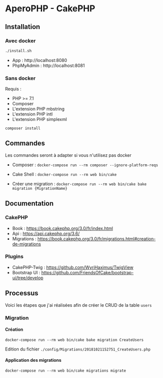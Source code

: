 # AperoPHP - CakePHP

## Installation

### Avec docker

```bash
./install.sh
```

- App : http://localhost:8080
- PhpMyAdmin : http://localhost:8081

### Sans docker

Requis :

- PHP >= 7.1
- Composer
- L'extension PHP mbstring
- L'extension PHP intl
- L'extension PHP simplexml

```shell
composer install
```

## Commandes

Les commandes seront à adapter si vous n'utilisez pas docker

- Composer : `docker-compose run --rm composer --ignore-platform-reqs `

- Cake Shell : `docker-compose run --rm web bin/cake`

- Créer une migration : `docker-compose run --rm web bin/cake bake migration {MigrationName}`

## Documentation

### CakePHP

- Book : https://book.cakephp.org/3.0/fr/index.html
- Api : https://api.cakephp.org/3.6/
- Migrations : https://book.cakephp.org/3.0/fr/migrations.html#creation-de-migrations

### Plugins

- CakePHP-Twig : https://github.com/WyriHaximus/TwigView
- Bootstrap UI : https://github.com/FriendsOfCake/bootstrap-ui/tree/develop

## Processus

Voici les étapes que j'ai réalisées afin de créer le CRUD de la table `users`

### Migration

#### Création

```shell
docker-compose run --rm web bin/cake bake migration CreateUsers
```

Edition du fichier `./config/Migrations/20181021152751_CreateUsers.php`

#### Application des migrations

```shell
docker-compose run --rm web bin/cake migrations migrate
```
